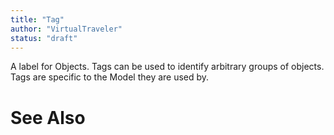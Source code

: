 ```yaml
---
title: "Tag"
author: "VirtualTraveler"
status: "draft"
---
```


A label for Objects. Tags can be used to identify arbitrary groups of objects. Tags are specific to the Model they are used by.

# See Also 